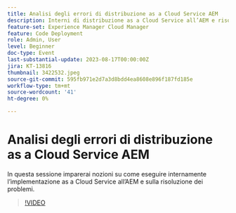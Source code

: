 ```yaml
---
title: Analisi degli errori di distribuzione as a Cloud Service AEM
description: Interni di distribuzione as a Cloud Service all’AEM e risoluzione dei problemi.
feature-set: Experience Manager Cloud Manager
feature: Code Deployment
role: Admin, User
level: Beginner
doc-type: Event
last-substantial-update: 2023-08-17T00:00:00Z
jira: KT-13816
thumbnail: 3422532.jpeg
source-git-commit: 595fb971e2d7a3d8bdd4ea8608e896f187fd185e
workflow-type: tm+mt
source-wordcount: '41'
ht-degree: 0%

---
```


# Analisi degli errori di distribuzione as a Cloud Service AEM

In questa sessione imparerai nozioni su come eseguire internamente l’implementazione as a Cloud Service all’AEM e sulla risoluzione dei problemi.

>[!VIDEO](https://video.tv.adobe.com/v/3422532/?learn=on)
